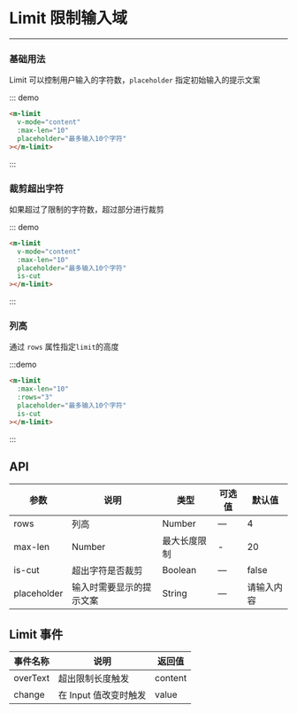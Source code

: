 # Limit 限制输入域

---

### 基础用法

Limit 可以控制用户输入的字符数，`placeholder` 指定初始输入的提示文案

<div class="demo-block">
<m-limit :maxLen="10" placeholder="最多输入10个字符"></m-limit>
</div>

::: demo

```html
<m-limit
  v-mode="content"
  :max-len="10"
  placeholder="最多输入10个字符"
></m-limit>
```

:::

### 裁剪超出字符

如果超过了限制的字符数，超过部分进行裁剪

<div class="demo-block">
<m-limit :max-len="10" placeholder="最多输入10个字符" isCut></m-limit>
</div>

::: demo

```html
<m-limit
  v-mode="content"
  :max-len="10"
  placeholder="最多输入10个字符"
  is-cut
></m-limit>
```

:::

### 列高

通过 `rows` 属性指定`limit`的高度

<div class="demo-block">
<m-limit :max-len="10" :rows="3" placeholder="最多输入10个字符" is-cut></m-limit>
</div>

:::demo

```html
<m-limit
  :max-len="10"
  :rows="3"
  placeholder="最多输入10个字符"
  is-cut
></m-limit>
```

:::

<script>
export default {
  data() {
    return {
      content: ''
    };
  }
}
</script>

## API

| 参数        | 说明                     | 类型         | 可选值 | 默认值     |
| ----------- | ------------------------ | ------------ | ------ | ---------- |
| rows        | 列高                     | Number       | —      | 4          |
| max-len     | Number                   | 最大长度限制 | -      | 20         |
| is-cut      | 超出字符是否裁剪         | Boolean      | —      | false      |
| placeholder | 输入时需要显示的提示文案 | String       | —      | 请输入内容 |

## Limit 事件

| 事件名称 | 说明                  | 返回值  |
| -------- | --------------------- | ------- |
| overText | 超出限制长度触发      | content |
| change   | 在 Input 值改变时触发 | value   |

